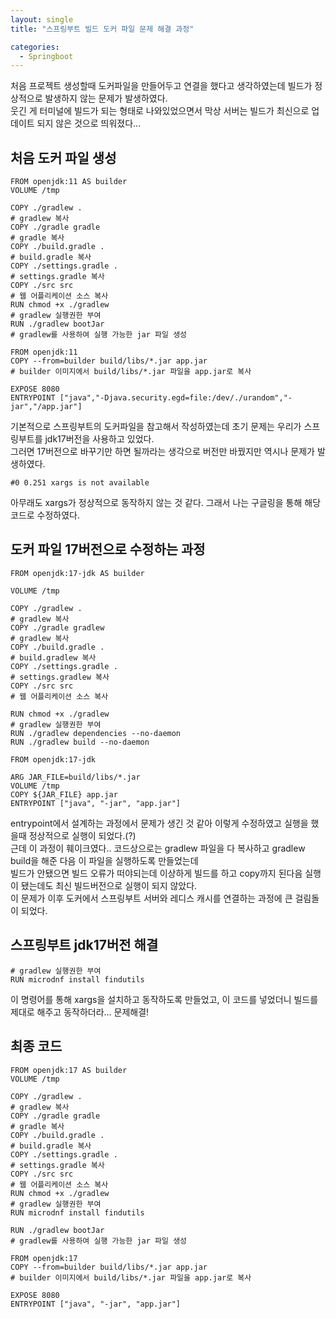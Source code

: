 ```yaml
---
layout: single
title: "스프링부트 빌드 도커 파일 문제 해결 과정"

categories:
  - Springboot
---
```


처음 프로젝트 생성할때 도커파일을 만들어두고 연결을 했다고 생각하였는데 빌드가 정상적으로 발생하지 않는 문제가 발생하였다. <br>
웃긴 게 터미널에 빌드가 되는 형태로 나와있었으면서 막상 서버는 빌드가 최신으로 업데이트 되지 않은 것으로 띄워졌다... <br>

## 처음 도커 파일 생성
```docker
FROM openjdk:11 AS builder
VOLUME /tmp

COPY ./gradlew .
# gradlew 복사
COPY ./gradle gradle
# gradle 복사
COPY ./build.gradle .
# build.gradle 복사
COPY ./settings.gradle .
# settings.gradle 복사
COPY ./src src
# 웹 어플리케이션 소스 복사
RUN chmod +x ./gradlew
# gradlew 실행권한 부여
RUN ./gradlew bootJar
# gradlew를 사용하여 실행 가능한 jar 파일 생성

FROM openjdk:11
COPY --from=builder build/libs/*.jar app.jar
# builder 이미지에서 build/libs/*.jar 파일을 app.jar로 복사

EXPOSE 8080
ENTRYPOINT ["java","-Djava.security.egd=file:/dev/./urandom","-jar","/app.jar"]
```

기본적으로 스프링부트의 도커파일을 참고해서 작성하였는데 초기 문제는 우리가 스프링부트를 jdk17버전을 사용하고 있었다. <br>
그러면 17버전으로 바꾸기만 하면 될까라는 생각으로 버전만 바꿨지만 역시나 문제가 발생하였다. <br>
```
#0 0.251 xargs is not available
```
아무래도 xargs가 정상적으로 동작하지 않는 것 같다. 그래서 나는 구글링을 통해 해당 코드로 수정하였다.

## 도커 파일 17버전으로 수정하는 과정
```docker
FROM openjdk:17-jdk AS builder

VOLUME /tmp

COPY ./gradlew .
# gradlew 복사
COPY ./gradle gradlew
# gradlew 복사
COPY ./build.gradle .
# build.gradlew 복사
COPY ./settings.gradle .
# settings.gradlew 복사
COPY ./src src
# 웹 어플리케이션 소스 복사

RUN chmod +x ./gradlew
# gradlew 실행권한 부여
RUN ./gradlew dependencies --no-daemon
RUN ./gradlew build --no-daemon

FROM openjdk:17-jdk

ARG JAR_FILE=build/libs/*.jar
VOLUME /tmp
COPY ${JAR_FILE} app.jar
ENTRYPOINT ["java", "-jar", "app.jar"]
```

entrypoint에서 설계하는 과정에서 문제가 생긴 것 같아 이렇게 수정하였고 실행을 했을때 정상적으로 실행이 되었다.(?) <br>
근데 이 과정이 훼이크였다.. 코드상으로는 gradlew 파일을 다 복사하고 gradlew build을 해준 다음 이 파일을 실행하도록 만들었는데 <br>
빌드가 안됐으면 빌드 오류가 떠야되는데 이상하게 빌드를 하고 copy까지 된다음 실행이 됐는데도 최신 빌드버전으로 실행이 되지 않았다. <br>
이 문제가 이후 도커에서 스프링부트 서버와 레디스 캐시를 연결하는 과정에 큰 걸림돌이 되었다. <br>

## 스프링부트 jdk17버전 해결
```docker
# gradlew 실행권한 부여
RUN microdnf install findutils
```
이 명령어를 통해 xargs을 설치하고 동작하도록 만들었고, 이 코드를 넣었더니 빌드를 제대로 해주고 동작하더라... 문제해결! <br>

## 최종 코드
```docker
FROM openjdk:17 AS builder
VOLUME /tmp

COPY ./gradlew .
# gradlew 복사
COPY ./gradle gradle
# gradle 복사
COPY ./build.gradle .
# build.gradle 복사
COPY ./settings.gradle .
# settings.gradle 복사
COPY ./src src
# 웹 어플리케이션 소스 복사
RUN chmod +x ./gradlew
# gradlew 실행권한 부여
RUN microdnf install findutils

RUN ./gradlew bootJar
# gradlew를 사용하여 실행 가능한 jar 파일 생성

FROM openjdk:17
COPY --from=builder build/libs/*.jar app.jar
# builder 이미지에서 build/libs/*.jar 파일을 app.jar로 복사

EXPOSE 8080
ENTRYPOINT ["java", "-jar", "app.jar"]
```
